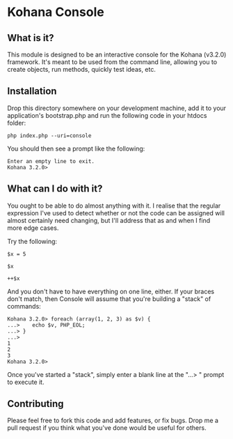 # Kohana Console

## What is it?

This module is designed to be an interactive console for the Kohana (v3.2.0)
framework. It's meant to be used from the command line, allowing you to create
objects, run methods, quickly test ideas, etc.

## Installation

Drop this directory somewhere on your development machine, add it to your 
application's bootstrap.php and run the following code in your htdocs folder:

    php index.php --uri=console

You should then see a prompt like the following:

    Enter an empty line to exit.
    Kohana 3.2.0>

## What can I do with it?

You ought to be able to do almost anything with it. I realise that the regular
expression I've used to detect whether or not the code can be assigned will
almost certainly need changing, but I'll address that as and when I find more
edge cases.

Try the following:

`$x = 5`

`$x`

`++$x`

And you don't have to have everything on one line, either. If your braces
don't match, then Console will assume that you're building a "stack" of
commands:

    Kohana 3.2.0> foreach (array(1, 2, 3) as $v) {
    ...> 	echo $v, PHP_EOL;
    ...> }
    ...> 
    1
    2
    3
    Kohana 3.2.0>

Once you've started a "stack", simply enter a blank line at the "...> " prompt
to execute it.

## Contributing

Please feel free to fork this code and add features, or fix bugs. Drop me a
pull request if you think what you've done would be useful for others.